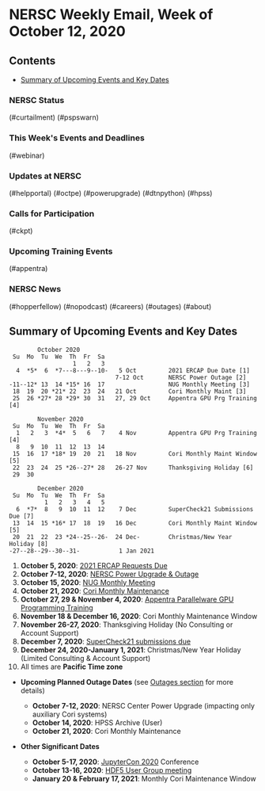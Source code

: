 # NERSC Weekly Email, Week of October 12, 2020 <a name="top"></a> #

## Contents ## 

- [Summary of Upcoming Events and Key Dates](#dates)

### NERSC Status

(#curtailment)
(#pspswarn)

### This Week's Events and Deadlines

(#webinar)

### Updates at NERSC 

(#helpportal)
(#octpe)
(#powerupgrade)
(#dtnpython)
(#hpss)

### Calls for Participation

(#ckpt)

### Upcoming Training Events 

(#appentra)

### NERSC News 

(#hopperfellow)
(#nopodcast)
(#careers)
(#outages)
(#about)

## Summary of Upcoming Events and Key Dates <a name="dates"/></a> ##

            October 2020    
     Su  Mo  Tu  We  Th  Fr  Sa
                      1   2   3    
      4  *5*  6  *7---8---9--10-   5 Oct         2021 ERCAP Due Date [1]
                                  7-12 Oct       NERSC Power Outage [2]
    -11--12* 13  14 *15* 16  17                  NUG Monthly Meeting [3]
     18  19  20 *21* 22  23  24   21 Oct         Cori Monthly Maint [3]
     25  26 *27* 28 *29* 30  31   27, 29 Oct     Appentra GPU Prg Training [4]

            November 2020   
     Su  Mo  Tu  We  Th  Fr  Sa
      1   2   3  *4*  5   6   7    4 Nov         Appentra GPU Prg Training [4]
      8   9  10  11  12  13  14 
     15  16  17 *18* 19  20  21   18 Nov         Cori Monthly Maint Window [5]
     22  23  24  25 *26--27* 28   26-27 Nov      Thanksgiving Holiday [6]
     29  30       

            December 2020   
     Su  Mo  Tu  We  Th  Fr  Sa
              1   2   3   4   5
      6  *7*  8   9  10  11  12    7 Dec         SuperCheck21 Submissions Due [7]
     13  14  15 *16* 17  18  19   16 Dec         Cori Monthly Maint Window [5]
     20  21  22  23 *24--25--26-  24 Dec-        Christmas/New Year Holiday [8]
    -27--28--29--30--31-           1 Jan 2021    

1. **October 5, 2020**: [2021 ERCAP Requests Due](#ercap)
2. **October 7-12, 2020**: [NERSC Power Upgrade & Outage](#powerupgrade)
3. **October 15, 2020**: [NUG Monthly Meeting](#webinar)
3. **October 21, 2020**: [Cori Monthly Maintenance](#octpe)
4. **October 27, 29 & November 4, 2020**: [Appentra Parallelware GPU Programming Training](#appentra)
5. **November 18 & December 16, 2020**: Cori Monthly Maintenance Window
6. **November 26-27, 2020**: Thanksgiving Holiday (No Consulting or Account Support)
7. **December 7, 2020**: [SuperCheck21 submissions due](#ckpt)
8. **December 24, 2020-January 1, 2021**: Christmas/New Year Holiday (Limited Consulting & Account Support)
9. All times are **Pacific Time zone**

- **Upcoming Planned Outage Dates** (see [Outages section](#outages) for more 
details)
    - **October 7-12, 2020**: NERSC Center Power Upgrade (impacting only auxiliary Cori systems)
    - **October 14, 2020**: HPSS Archive (User)
    - **October 21, 2020**: Cori Monthly Maintenance

- **Other Significant Dates**
    - **October 5-17, 2020**: [JupyterCon 2020](https://jupytercon.com/) Conference
    - **October 13-16, 2020**: [HDF5 User Group meeting](https://www.hdfgroup.org/hug/2020-hug)
    - **January 20 & February 17, 2021**: Monthly Cori Maintenance Window

